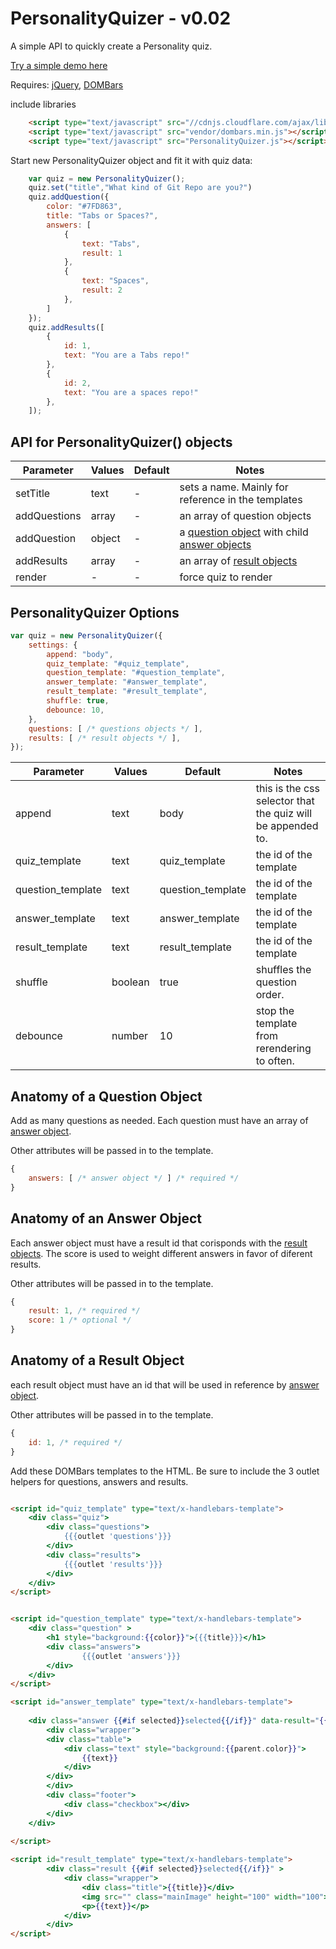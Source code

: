 PersonalityQuizer - v0.02
=================

A simple API to quickly create a Personality quiz.

<a href="http://stefanhayden.github.io/PersonalityQuizer/">Try a simple demo here</a>

Requires: <a href="http://jquery.com/">jQuery</a>, <a href="https://github.com/blakeembrey/dombars">DOMBars</a>


include libraries

```html
	<script type="text/javascript" src="//cdnjs.cloudflare.com/ajax/libs/jquery/2.0.3/jquery.min.js"></script>
	<script type="text/javascript" src="vendor/dombars.min.js"></script>
	<script type="text/javascript" src="PersonalityQuizer.js"></script>
```

Start new PersonalityQuizer object and fit it with quiz data:

```javascript
	var quiz = new PersonalityQuizer();
	quiz.set("title","What kind of Git Repo are you?")
	quiz.addQuestion({ 
		color: "#7FD863",
		title: "Tabs or Spaces?",
		answers: [
			{ 
				text: "Tabs",
				result: 1
			},
			{ 
				text: "Spaces",
				result: 2
			},
		]
	});
	quiz.addResults([
		{
			id: 1,
			text: "You are a Tabs repo!"
		},
		{
			id: 2,
			text: "You are a spaces repo!"
		},
	]);
```

## API for PersonalityQuizer() objects

Parameter | Values | Default | Notes
---------- | --------- | -------- | -------------
setTitle | text | - | sets a name. Mainly for reference in the templates
addQuestions | array | - | an array of question objects
addQuestion | object | - | a <a href="#anatomy-of-a-question-object">question object</a> with child <a href="#anatomy-of-an-answer-object">answer objects</a>
addResults | array | - | an array of <a href="#anatomy-of-a-result-object">result objects</a>
render | - | - | force quiz to render

## PersonalityQuizer Options
```javascript
var quiz = new PersonalityQuizer({
	settings: {
		append: "body",
		quiz_template: "#quiz_template",
		question_template: "#question_template",
		answer_template: "#answer_template",
		result_template: "#result_template",
		shuffle: true,
		debounce: 10,
	},
	questions: [ /* questions objects */ ],
	results: [ /* result objects */ ],
});
```
Parameter | Values | Default | Notes
---------- | --------- | -------- | -------------
append | text | body | this is the css selector that the quiz will be appended to.
quiz_template | text | quiz_template | the id of the template
question_template | text | question_template | the id of the template
answer_template | text | answer_template | the id of the template
result_template | text | result_template | the id of the template
shuffle | boolean | true | shuffles the question order.
debounce | number | 10 | stop the template from rerendering to often.

## Anatomy of a Question Object

Add as many questions as needed. Each question must have an array of <a href="#anatomy-of-an-answer-object">answer object</a>. 

Other attributes will be passed in to the template.

```javascript
{
	answers: [ /* answer object */ ] /* required */
}
```


## Anatomy of an Answer Object

Each answer object must have a result id that corisponds with the <a href="#anatomy-of-a-result-object">result objects</a>. The score is used to weight different answers in favor of diferent results.

Other attributes will be passed in to the template.

```javascript
{
	result: 1, /* required */
	score: 1 /* optional */
}
```


## Anatomy of a Result Object

each result object must have an id that will be used in reference by <a href="#anatomy-of-an-answer-object">answer object</a>.

Other attributes will be passed in to the template.

```javascript
{
	id: 1, /* required */
}
```

Add these DOMBars templates to the HTML. Be sure to include the 3 outlet helpers for questions, answers and results.

```html

<script id="quiz_template" type="text/x-handlebars-template">
	<div class="quiz">
		<div class="questions">
			{{{outlet 'questions'}}}
		</div>
		<div class="results">
			{{{outlet 'results'}}}
		</div>
	</div>
</script>


<script id="question_template" type="text/x-handlebars-template">
	<div class="question" >
		<h1 style="background:{{color}}">{{{title}}}</h1>
		<div class="answers">
				{{{outlet 'answers'}}}
		</div>
	</div>
</script>

<script id="answer_template" type="text/x-handlebars-template">
	
	<div class="answer {{#if selected}}selected{{/if}}" data-result="{{result}}" >
		<div class="wrapper">
		<div class="table">
			<div class="text" style="background:{{parent.color}}">
				{{text}}
			</div>
		</div>
		</div>
		<div class="footer">
			<div class="checkbox"></div>
		</div>
	</div>
	
</script>

<script id="result_template" type="text/x-handlebars-template">
		<div class="result {{#if selected}}selected{{/if}}" >
			<div class="wrapper">
				<div class="title">{{title}}</div>
				<img src="" class="mainImage" height="100" width="100">
				<p>{{text}}</p>
			</div>
		</div>
</script>
```
